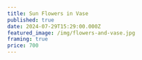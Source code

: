 ```yaml
---
title: Sun Flowers in Vase
published: true
date: 2024-07-29T15:29:00.000Z
featured_image: /img/flowers-and-vase.jpg
framing: true
price: 700
---
```


